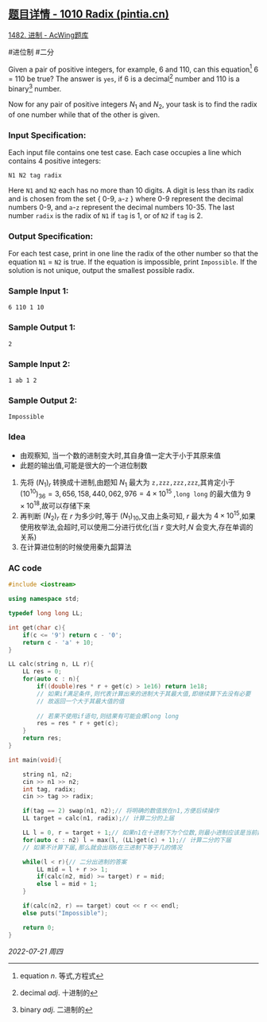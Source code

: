 ## [题目详情 - 1010 Radix (pintia.cn)](https://pintia.cn/problem-sets/994805342720868352/problems/994805507225665536)

[1482. 进制 - AcWing题库](https://www.acwing.com/problem/content/1484/)

#进位制 #二分

Given a pair of positive integers, for example, 6 and 110, can this equation[^1] 6 = 110 be true? The answer is `yes`, if 6 is a decimal[^2] number and 110 is a binary[^3] number.

Now for any pair of positive integers $N_1$ and $N_2$, your task is to find the radix of one number while that of the other is given.

### Input Specification:

Each input file contains one test case. Each case occupies a line which contains 4 positive integers:

```
N1 N2 tag radix
```

Here `N1` and `N2` each has no more than 10 digits. A digit is less than its radix and is chosen from the set { 0-9, `a`-`z` } where 0-9 represent the decimal numbers 0-9, and `a`-`z` represent the decimal numbers 10-35. The last number `radix` is the radix of `N1` if `tag` is 1, or of `N2` if `tag` is 2.

### Output Specification:

For each test case, print in one line the radix of the other number so that the equation `N1` = `N2` is true. If the equation is impossible, print `Impossible`. If the solution is not unique, output the smallest possible radix.

### Sample Input 1:

```in
6 110 1 10
```

### Sample Output 1:

```out
2
```

### Sample Input 2:

```in
1 ab 1 2
```

### Sample Output 2:

```out
Impossible
```

### Idea
- 由观察知, 当一个数的进制变大时,其自身值一定大于小于其原来值
- 此题的输出值,可能是很大的一个进位制数
1. 先将 $(N_1)_r$ 转换成十进制,由题知 $N_1$ 最大为 `z,zzz,zzz,zzz`,其肯定小于 $(10^{10})_{36} = 3,656,158,440,062,976 = 4\times 10^{15}$ ,`long long` 的最大值为 $9\times 10^{18}$,故可以存储下来
2. 再判断 $(N_2)_r$ 在 $r$ 为多少时,等于 $(N_1)_{10}$,又由上条可知, $r$ 最大为 $4 \times 10^{15}$,如果使用枚举法,会超时,可以使用二分进行优化(当 $r$ 变大时,$N$ 会变大,存在单调的关系)
3. 在计算进位制的时候使用秦九韶算法

### AC code

```cpp
#include <iostream>

using namespace std;

typedef long long LL;

int get(char c){
    if(c <= '9') return c - '0';
    return c - 'a' + 10;
}

LL calc(string n, LL r){
    LL res = 0;
    for(auto c : n){
        if((double)res * r + get(c) > 1e16) return 1e18;
        // 如果if满足条件,则代表计算出来的进制大于其最大值,即继续算下去没有必要
        // 故返回一个大于其最大值的值
        
		// 若果不使用if语句,则结果有可能会爆long long
        res = res * r + get(c);
    }
    return res;
}

int main(void){

    string n1, n2;
    cin >> n1 >> n2;
    int tag, radix;
    cin >> tag >> radix;

    if(tag == 2) swap(n1, n2);// 将明确的数值放在n1,方便后续操作
    LL target = calc(n1, radix);// 计算二分的上届

    LL l = 0, r = target + 1;// 如果n1在十进制下为个位数,则最小进制应该是当前数值加一
    for(auto c : n2) l = max(l, (LL)get(c) + 1);// 计算二分的下届
    // 如果不计算下届,那么就会出现6在三进制下等于几的情况

    while(l < r){// 二分出进制的答案
        LL mid = l + r >> 1;
        if(calc(n2, mid) >= target) r = mid;
        else l = mid + 1;
    }

    if(calc(n2, r) == target) cout << r << endl;
    else puts("Impossible");

    return 0;
}
```


*2022-07-21 周四*

[^1]: equation $n.$ 等式,方程式
[^2]: decimal $adj.$ 十进制的
[^3]: binary $adj.$ 二进制的